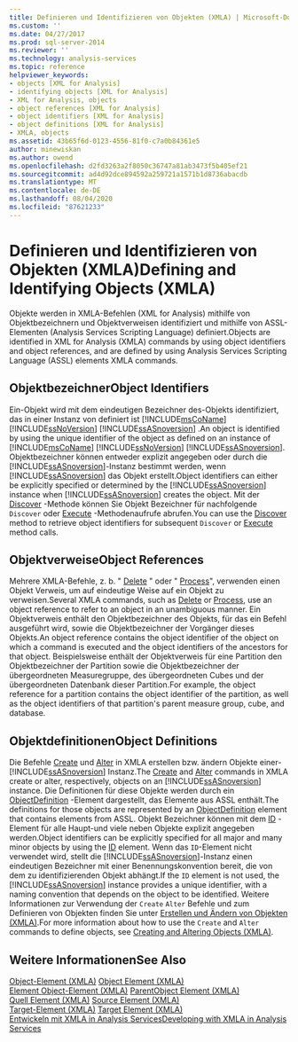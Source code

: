 ```yaml
---
title: Definieren und Identifizieren von Objekten (XMLA) | Microsoft-Dokumentation
ms.custom: ''
ms.date: 04/27/2017
ms.prod: sql-server-2014
ms.reviewer: ''
ms.technology: analysis-services
ms.topic: reference
helpviewer_keywords:
- objects [XML for Analysis]
- identifying objects [XML for Analysis]
- XML for Analysis, objects
- object references [XML for Analysis]
- object identifiers [XML for Analysis]
- object definitions [XML for Analysis]
- XMLA, objects
ms.assetid: 43b65f6d-0123-4556-81f0-c7a0b84361e5
author: minewiskan
ms.author: owend
ms.openlocfilehash: d2fd3263a2f8050c36747a81ab3473f5b405ef21
ms.sourcegitcommit: ad4d92dce894592a259721a1571b1d8736abacdb
ms.translationtype: MT
ms.contentlocale: de-DE
ms.lasthandoff: 08/04/2020
ms.locfileid: "87621233"
---
```

# <a name="defining-and-identifying-objects-xmla"></a><span data-ttu-id="fd876-102">Definieren und Identifizieren von Objekten (XMLA)</span><span class="sxs-lookup"><span data-stu-id="fd876-102">Defining and Identifying Objects (XMLA)</span></span>
  <span data-ttu-id="fd876-103">Objekte werden in XMLA-Befehlen (XML for Analysis) mithilfe von Objektbezeichnern und Objektverweisen identifiziert und mithilfe von ASSL-Elementen (Analysis Services Scripting Language) definiert.</span><span class="sxs-lookup"><span data-stu-id="fd876-103">Objects are identified in XML for Analysis (XMLA) commands by using object identifiers and object references, and are defined by using Analysis Services Scripting Language (ASSL) elements XMLA commands.</span></span>  
  
## <a name="object-identifiers"></a><span data-ttu-id="fd876-104">Objektbezeichner</span><span class="sxs-lookup"><span data-stu-id="fd876-104">Object Identifiers</span></span>  
 <span data-ttu-id="fd876-105">Ein-Objekt wird mit dem eindeutigen Bezeichner des-Objekts identifiziert, das in einer Instanz von definiert ist [!INCLUDE[msCoName](../../includes/msconame-md.md)] [!INCLUDE[ssNoVersion](../../includes/ssnoversion-md.md)] [!INCLUDE[ssASnoversion](../../includes/ssasnoversion-md.md)] .</span><span class="sxs-lookup"><span data-stu-id="fd876-105">An object is identified by using the unique identifier of the object as defined on an instance of [!INCLUDE[msCoName](../../includes/msconame-md.md)] [!INCLUDE[ssNoVersion](../../includes/ssnoversion-md.md)] [!INCLUDE[ssASnoversion](../../includes/ssasnoversion-md.md)].</span></span> <span data-ttu-id="fd876-106">Objektbezeichner können entweder explizit angegeben oder durch die [!INCLUDE[ssASnoversion](../../includes/ssasnoversion-md.md)]-Instanz bestimmt werden, wenn [!INCLUDE[ssASnoversion](../../includes/ssasnoversion-md.md)] das Objekt erstellt.</span><span class="sxs-lookup"><span data-stu-id="fd876-106">Object identifiers can either be explicitly specified or determined by the [!INCLUDE[ssASnoversion](../../includes/ssasnoversion-md.md)] instance when [!INCLUDE[ssASnoversion](../../includes/ssasnoversion-md.md)] creates the object.</span></span> <span data-ttu-id="fd876-107">Mit der [Discover](https://docs.microsoft.com/bi-reference/xmla/xml-elements-methods-discover) -Methode können Sie Objekt Bezeichner für nachfolgende `Discover` oder [Execute](https://docs.microsoft.com/bi-reference/xmla/xml-elements-methods-execute) -Methodenaufrufe abrufen.</span><span class="sxs-lookup"><span data-stu-id="fd876-107">You can use the [Discover](https://docs.microsoft.com/bi-reference/xmla/xml-elements-methods-discover) method to retrieve object identifiers for subsequent `Discover` or [Execute](https://docs.microsoft.com/bi-reference/xmla/xml-elements-methods-execute) method calls.</span></span>  
  
## <a name="object-references"></a><span data-ttu-id="fd876-108">Objektverweise</span><span class="sxs-lookup"><span data-stu-id="fd876-108">Object References</span></span>  
 <span data-ttu-id="fd876-109">Mehrere XMLA-Befehle, z. b. " [Delete](https://docs.microsoft.com/bi-reference/xmla/xml-elements-commands/delete-element-xmla) " oder " [Process](https://docs.microsoft.com/bi-reference/xmla/xml-elements-commands/process-element-xmla)", verwenden einen Objekt Verweis, um auf eindeutige Weise auf ein Objekt zu verweisen.</span><span class="sxs-lookup"><span data-stu-id="fd876-109">Several XMLA commands, such as [Delete](https://docs.microsoft.com/bi-reference/xmla/xml-elements-commands/delete-element-xmla) or [Process](https://docs.microsoft.com/bi-reference/xmla/xml-elements-commands/process-element-xmla), use an object reference to refer to an object in an unambiguous manner.</span></span> <span data-ttu-id="fd876-110">Ein Objektverweis enthält den Objektbezeichner des Objekts, für das ein Befehl ausgeführt wird, sowie die Objektbezeichner der Vorgänger dieses Objekts.</span><span class="sxs-lookup"><span data-stu-id="fd876-110">An object reference contains the object identifier of the object on which a command is executed and the object identifiers of the ancestors for that object.</span></span> <span data-ttu-id="fd876-111">Beispielsweise enthält der Objektverweis für eine Partition den Objektbezeichner der Partition sowie die Objektbezeichner der übergeordneten Measuregruppe, des übergeordneten Cubes und der übergeordneten Datenbank dieser Partition.</span><span class="sxs-lookup"><span data-stu-id="fd876-111">For example, the object reference for a partition contains the object identifier of the partition, as well as the object identifiers of that partition's parent measure group, cube, and database.</span></span>  
  
## <a name="object-definitions"></a><span data-ttu-id="fd876-112">Objektdefinitionen</span><span class="sxs-lookup"><span data-stu-id="fd876-112">Object Definitions</span></span>  
 <span data-ttu-id="fd876-113">Die Befehle [Create](https://docs.microsoft.com/bi-reference/xmla/xml-elements-commands/create-element-xmla) und [Alter](https://docs.microsoft.com/bi-reference/xmla/xml-elements-commands/alter-element-xmla) in XMLA erstellen bzw. ändern Objekte einer- [!INCLUDE[ssASnoversion](../../includes/ssasnoversion-md.md)] Instanz.</span><span class="sxs-lookup"><span data-stu-id="fd876-113">The [Create](https://docs.microsoft.com/bi-reference/xmla/xml-elements-commands/create-element-xmla) and [Alter](https://docs.microsoft.com/bi-reference/xmla/xml-elements-commands/alter-element-xmla) commands in XMLA create or alter, respectively, objects on an [!INCLUDE[ssASnoversion](../../includes/ssasnoversion-md.md)] instance.</span></span> <span data-ttu-id="fd876-114">Die Definitionen für diese Objekte werden durch ein [ObjectDefinition](https://docs.microsoft.com/bi-reference/xmla/xml-elements-properties/objectdefinition-element-xmla) -Element dargestellt, das Elemente aus ASSL enthält.</span><span class="sxs-lookup"><span data-stu-id="fd876-114">The definitions for those objects are represented by an [ObjectDefinition](https://docs.microsoft.com/bi-reference/xmla/xml-elements-properties/objectdefinition-element-xmla) element that contains elements from ASSL.</span></span> <span data-ttu-id="fd876-115">Objekt Bezeichner können mit dem [ID](https://docs.microsoft.com/bi-reference/xmla/xml-elements-properties/id-element-xmla) -Element für alle Haupt-und viele neben Objekte explizit angegeben werden.</span><span class="sxs-lookup"><span data-stu-id="fd876-115">Object identifiers can be explicitly specified for all major and many minor objects by using the [ID](https://docs.microsoft.com/bi-reference/xmla/xml-elements-properties/id-element-xmla) element.</span></span> <span data-ttu-id="fd876-116">Wenn das `ID`-Element nicht verwendet wird, stellt die [!INCLUDE[ssASnoversion](../../includes/ssasnoversion-md.md)]-Instanz einen eindeutigen Bezeichner mit einer Benennungskonvention bereit, die von dem zu identifizierenden Objekt abhängt.</span><span class="sxs-lookup"><span data-stu-id="fd876-116">If the `ID` element is not used, the [!INCLUDE[ssASnoversion](../../includes/ssasnoversion-md.md)] instance provides a unique identifier, with a naming convention that depends on the object to be identified.</span></span> <span data-ttu-id="fd876-117">Weitere Informationen zur Verwendung der `Create` `Alter` Befehle und zum Definieren von Objekten finden Sie unter [Erstellen und Ändern von Objekten &#40;XMLA&#41;](https://docs.microsoft.com/bi-reference/xmla/xml-elements-objects).</span><span class="sxs-lookup"><span data-stu-id="fd876-117">For more information about how to use the `Create` and `Alter` commands to define objects, see [Creating and Altering Objects &#40;XMLA&#41;](https://docs.microsoft.com/bi-reference/xmla/xml-elements-objects).</span></span>  
  
## <a name="see-also"></a><span data-ttu-id="fd876-118">Weitere Informationen</span><span class="sxs-lookup"><span data-stu-id="fd876-118">See Also</span></span>  
 <span data-ttu-id="fd876-119">[Object-Element &#40;XMLA&#41;](https://docs.microsoft.com/bi-reference/xmla/xml-elements-properties/object-element-xmla) </span><span class="sxs-lookup"><span data-stu-id="fd876-119">[Object Element &#40;XMLA&#41;](https://docs.microsoft.com/bi-reference/xmla/xml-elements-properties/object-element-xmla) </span></span>  
 <span data-ttu-id="fd876-120">[Element Object-Element &#40;XMLA&#41;](https://docs.microsoft.com/bi-reference/xmla/xml-elements-properties/object-element-xmla) </span><span class="sxs-lookup"><span data-stu-id="fd876-120">[ParentObject Element &#40;XMLA&#41;](https://docs.microsoft.com/bi-reference/xmla/xml-elements-properties/object-element-xmla) </span></span>  
 <span data-ttu-id="fd876-121">[Quell Element &#40;XMLA&#41;](https://docs.microsoft.com/bi-reference/xmla/xml-elements-properties/source-element-xmla) </span><span class="sxs-lookup"><span data-stu-id="fd876-121">[Source Element &#40;XMLA&#41;](https://docs.microsoft.com/bi-reference/xmla/xml-elements-properties/source-element-xmla) </span></span>  
 <span data-ttu-id="fd876-122">[Target-Element &#40;XMLA&#41;](https://docs.microsoft.com/bi-reference/xmla/xml-elements-properties/target-element-xmla) </span><span class="sxs-lookup"><span data-stu-id="fd876-122">[Target Element &#40;XMLA&#41;](https://docs.microsoft.com/bi-reference/xmla/xml-elements-properties/target-element-xmla) </span></span>  
 [<span data-ttu-id="fd876-123">Entwickeln mit XMLA in Analysis Services</span><span class="sxs-lookup"><span data-stu-id="fd876-123">Developing with XMLA in Analysis Services</span></span>](developing-with-xmla-in-analysis-services.md)  
  
  

